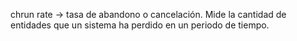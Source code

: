 chrun rate -> tasa de abandono o cancelación. Mide la cantidad de entidades que un sistema ha perdido en un periodo de tiempo.